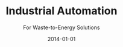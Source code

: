 ---
title: Industrial Automation
subtitle: For Waste-to-Energy Solutions
linktext: automation-experience
websiteurl: http://www.terragon.net/
websitename: Terragon Environmental Technologies
date: 2014-01-01
img: automation.jpg
thumbnail: automation-thumb.jpg
alt: photo of the interior of an electrical cabinet
description: >
    **Design and testing** of all system wiring and electrical power and control cabinets including:


    **Protection** of three-phase loads.  Automation with Actuator Sensor Interface (AS-i) fieldbus protocol and PLC.  


    **Configuration** of variable frequency drives (VFD), temperature controllers, pressure and flow sensors.  


    **Troubleshooting** of 24 V dc industrial sensors and analog 4-20 mA loops.  
---